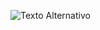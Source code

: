 ![Texto Alternativo](!https://www.google.com/url?sa=i&url=https%3A%2F%2Fwww.galiciatravels.com%2F6-datos-sobre-la-playa-de-las-catedrales%2F&psig=AOvVaw1peX7oVrgG6HY8L9ZM2b4X&ust=1729591192405000&source=images&cd=vfe&opi=89978449&ved=0CBQQjRxqFwoTCLjkwrabn4kDFQAAAAAdAAAAABAE)
